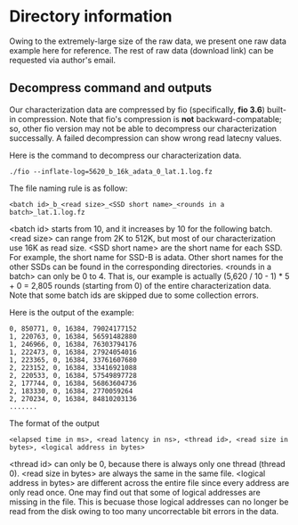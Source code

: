 # Directory information

Owing to the extremely-large size of the raw data, we present one raw data example here for reference. The rest of raw data (download link) can be requested via author's email.

## Decompress command and outputs

Our characterization data are compressed by fio (specifically, **fio 3.6**) built-in compression. Note that fio's compression is **not** backward-compatable; so, other fio version may not be able to decompress our characterization successally. A failed decompression can show wrong read latecny values. 

Here is the command to decompress our characterization data.

```
./fio --inflate-log=5620_b_16k_adata_0_lat.1.log.fz
```

The file naming rule is as follow:
```
<batch id>_b_<read size>_<SSD short name>_<rounds in a batch>_lat.1.log.fz
```

\<batch id\> starts from 10, and it increases by 10 for the following batch. \<read size\> can range from 2K to 512K, but most of our characterization use 16K as read size. \<SSD short name\> are the short name for each SSD. For example, the short name for SSD-B is adata. Other short names for the other SSDs can be found in the corresponding directories. \<rounds in a batch\> can only be 0 to 4. That is, our example is actually (5,620 / 10 - 1) * 5 + 0 = 2,805 rounds (starting from 0) of the entire characterization data. Note that some batch ids are skipped due to some collection errors.


Here is the output of the example:

```
0, 850771, 0, 16384, 79024177152
1, 220763, 0, 16384, 56591482880
1, 246966, 0, 16384, 76303794176
1, 222473, 0, 16384, 27924054016
1, 223365, 0, 16384, 33761607680
2, 223152, 0, 16384, 33416921088
2, 220533, 0, 16384, 57549897728
2, 177744, 0, 16384, 56863604736
2, 183330, 0, 16384, 2770059264
2, 270234, 0, 16384, 84810203136
.......
```

The format of the output
```
<elapsed time in ms>, <read latency in ns>, <thread id>, <read size in bytes>, <logical address in bytes> 
```
\<thread id\> can only be 0, because there is always only one thread (thread 0). \<read size in bytes\> are always the same in the same file. \<logical address in bytes\> are different across the entire file since every address are only read once. One may find out that some of logical addresses are missing in the file. This is becuase those logical addresses can no longer be read from the disk owing to too many uncorrectable bit errors in the data.

